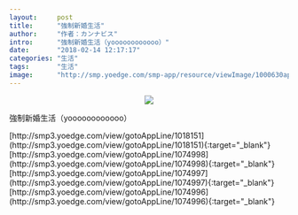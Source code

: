 ```yaml
---
layout:     post
title:      "強制新婚生活"
author:     "作者：カンナビス"
intro:      "強制新婚生活（yoooooooooooo）"
date:       "2018-02-14 12:17:17"
categories: "生活"
tags:       "生活"
image:      "http://smp.yoedge.com/smp-app/resource/viewImage/1000630appline.png"
---
```

<div style="text-align: center">
<p><img src="http://smp.yoedge.com/smp-app/resource/viewImage/1000630appline.png"/></p>
</div>
<p class="post-meta">
<span>強制新婚生活（yoooooooooooo）</span>
</p>
[http://smp3.yoedge.com/view/gotoAppLine/1018151](http://smp3.yoedge.com/view/gotoAppLine/1018151){:target="_blank"}
[http://smp3.yoedge.com/view/gotoAppLine/1074998](http://smp3.yoedge.com/view/gotoAppLine/1074998){:target="_blank"}
[http://smp3.yoedge.com/view/gotoAppLine/1074997](http://smp3.yoedge.com/view/gotoAppLine/1074997){:target="_blank"}
[http://smp3.yoedge.com/view/gotoAppLine/1074996](http://smp3.yoedge.com/view/gotoAppLine/1074996){:target="_blank"}


